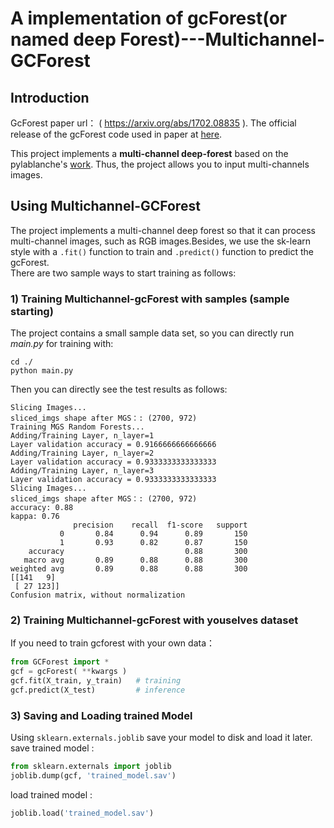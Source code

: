 # A implementation of gcForest(or named deep Forest)---Multichannel-GCForest  
## Introduction
GcForest paper url： ( https://arxiv.org/abs/1702.08835 ).
The official release of the gcForest code used in paper at [here](https://github.com/kingfengji/gcforest). 

This project implements a **multi-channel deep-forest** based on the pylablanche's [work](https://github.com/pylablanche/gcForest). Thus, the project allows you to input multi-channels images.
## Using Multichannel-GCForest  
The project implements a multi-channel deep forest so that it can process multi-channel images, such as RGB images.Besides, we use the sk-learn style with a `.fit()` function to train and `.predict()` function to predict the gcForest.   
There are two sample ways to start training as follows:  
### 1) Training Multichannel-gcForest with samples (sample starting)
The project contains a small sample data set, so you can directly run *main.py* for training with:  
```
cd ./   
python main.py  
```
Then you can directly see the test results as follows:
```
Slicing Images...
sliced_imgs shape after MGS：: (2700, 972)
Training MGS Random Forests...
Adding/Training Layer, n_layer=1
Layer validation accuracy = 0.9166666666666666
Adding/Training Layer, n_layer=2
Layer validation accuracy = 0.9333333333333333
Adding/Training Layer, n_layer=3
Layer validation accuracy = 0.9333333333333333
Slicing Images...
sliced_imgs shape after MGS：: (2700, 972)
accuracy: 0.88
kappa: 0.76
              precision    recall  f1-score   support
           0       0.84      0.94      0.89       150
           1       0.93      0.82      0.87       150
    accuracy                           0.88       300
   macro avg       0.89      0.88      0.88       300
weighted avg       0.89      0.88      0.88       300
[[141   9]
 [ 27 123]]
Confusion matrix, without normalization
```
### 2) Training Multichannel-gcForest with **youselves dataset**
If you need to train gcforest with your own data：  
```python
from GCForest import *
gcf = gcForest( **kwargs ) 
gcf.fit(X_train, y_train)   # training
gcf.predict(X_test)         # inference
```
### 3) Saving and Loading trained Model
Using `sklearn.externals.joblib` save your model to disk and load it later.   
save trained model :  
```python
from sklearn.externals import joblib
joblib.dump(gcf, 'trained_model.sav')
```
load trained model :  
```python
joblib.load('trained_model.sav')
```
